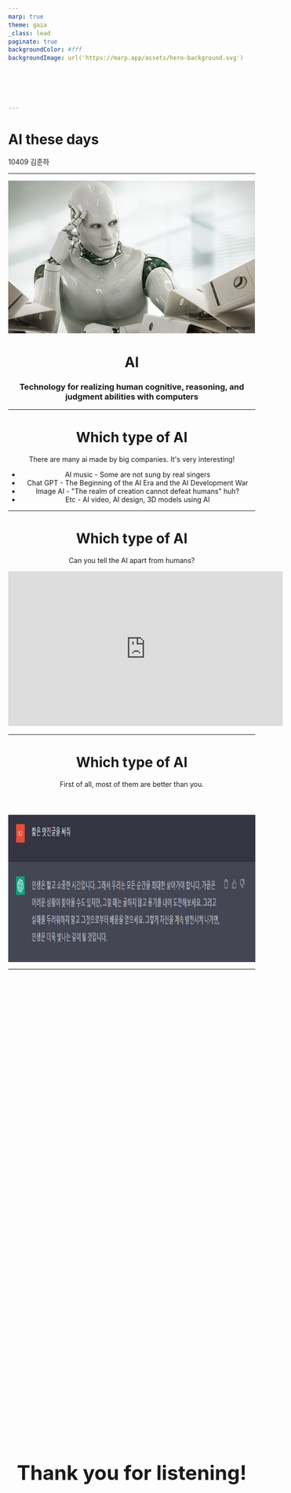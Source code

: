 ```yaml
---
marp: true
theme: gaia
_class: lead
paginate: true
backgroundColor: #fff
backgroundImage: url('https://marp.app/assets/hero-background.svg')





---
```

# AI these days
10409 김준하

---

<center>

![bg left:50% 80%](image/alphago.png)


# **AI**


### Technology for realizing human cognitive, reasoning, and judgment abilities with computers

---
# Which type of AI
There are many ai made by big companies. It's very interesting!
- AI music - Some are not sung by real singers
- Chat GPT - The Beginning of the AI Era and the AI Development War
- Image AI - "The realm of creation cannot defeat humans" huh?
- Etc - AI video, AI design, 3D models using AI
---

# Which type of AI
Can you tell the AI apart from humans?
<p align="middle">
<iframe width="560" height="315" src="https://www.youtube.com/embed/-xmp1cRMpN8?start=1325" title="YouTube video player" frameborder="0" allow="accelerometer; autoplay; clipboard-write; encrypted-media; gyroscope; picture-in-picture; web-share" allowfullscreen></iframe>
</p>

---

# Which type of AI
First of all, most of them are better than you.

<div style="display: flex; justify-content: center;">
<img src="image/gpt.PNG" width="1200" height="300" style="margin-top:40px">



</div>





---
<center>

<section>
  <div style="display: flex; justify-content: center; align-items: center; height: 50vh;">
    <h1 style="font-size: 2.9em;">Thank you for listening!</h1>
  </div>
</section>